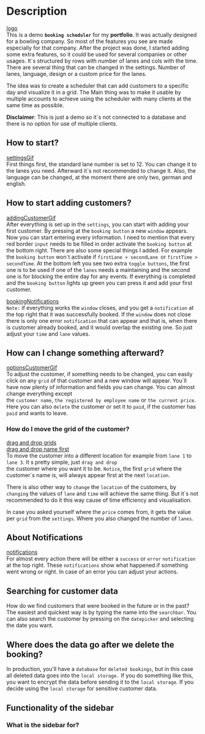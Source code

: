 # Description

[logo](https://imgur.com/a/lQojff9)\
This is a demo **`booking scheduler`** for my **portfolio**. It was actually designed for a bowling company.
So most of the features you see are made especially for that company. After the project was done, I started adding some extra
features, so it could be used for several companies or other usages.
It´s structured by rows with number of lanes and cols with the time.
There are several thing that can be changed in the settings. Number of lanes, language, design or a custom price for the lanes.

The idea was to create a scheduler that can add customers to a specific day and visualize it in a grid. The Main thing was
to make it usable by multiple accounts to achieve using the scheduler with many clients at the same time as possible.

**Disclaimer**: This is just a demo so it`s not connected to a database and there is no option for use of multiple clients.

## How to start?

[settingsGif]() \
First things first, the standard lane number is set to 12. You can change it to the lanes you need.
Afterward it´s not recommended to change it. Also, the language can be changed, at the moment there are only two,
german and english.

## How to start adding customers?

[addingCustomerGif]() \
After everything is set up in the `settings`, you can start with adding your first customer.
By pressing at the `booking button` a new `window` appears. Now you can start entering every information.
I need to mention that every red border `input` needs to be filled in order activate the `booking button` at the bottom right.
There are also some special things I added. For example the `booking button` won´t activate if `firstLane > secondLane `or
`firstTime > secondTime`. At the bottom left you see two extra `toggle buttons`, the first one is to be used if one of the `lanes` needs
a maintaining and the second one is for blocking the entire day for any events. If everything is completed and the `booking button`
lights up green you can press it and add your first customer.

[bookingNotifications]() \
`Note:` if everything works the `window` closes, and you get a `notification` at the top right that it was successfully booked.
If the `window` does not close there is only one error `notification` that can appear and that is, when there is customer already booked,
and it would overlap the existing one. So just adjust your `time` and `lane` values.

## How can I change something afterward?

[optionsCustomerGif]() \
To adjust the customer, if something needs to be changed, you can easily click on any `grid` of that customer and
a new window will appear. You´ll have now plenty of information and fields you can change. You can almost change everything except  
the `customer name`, `the registered by employee name` or `the current price`. Here you can also `delete` the customer or set it to `paid`,
if the customer has `paid` and wants to leave.

### How do I move the grid of the customer?

[drag and drop grids]()\
[drag and drop name first]()\
To move the customer into a different location for example from `lane 1` to `lane 3`. It s pretty simple, just `drag and drop`   
the customer where you want it to be. `Notice`, the first `grid` where the customer´s name is, will always appear first at the next `location`.

There is also other way to `change` the `location` of the customers, by `changing` the values of `lane` and `time` will achieve the same thing.
But it`s not recommended to do it this way cause of time efficiency and visualisation.

In case you asked yourself where the `price` comes from, it gets the value per `grid` from the `settings`. Where you also changed
the number of `lanes`.

## About Notifications

[notifications]()\
For almost every action there will be either a `success` or `error` `notification` at the top right. These `notifications` show what happened if something went wrong
or right. In case of an error you can adjust your actions.

## Searching for customer data

How do we find customers that were booked in the future or in the past? The easiest and quickest way is by typing the name into the `searchbar`.
You can also search the customer by pressing on the `datepicker` and selecting the date you want.

## Where does the data go after we delete the booking?

In production, you'll have a `database` for `deleted bookings`, but in this case all deleted data goes into the `local storage.` If you do something like this,
you want to encrypt the data before sending it to the `local storage`. If you decide using the `local storage` for sensitive customer data.

## Functionality of the sidebar

### What is the sidebar for?











